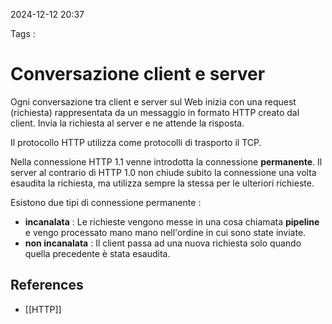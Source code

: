 2024-12-12 20:37

Tags :

# Conversazione client e server

Ogni conversazione tra client e server sul Web inizia con una request (richiesta) rappresentata da un messaggio in formato HTTP creato dal client. Invia la richiesta al server e ne attende la risposta.

Il protocollo HTTP utilizza come protocolli di trasporto il TCP.

Nella connessione HTTP 1.1 venne introdotta la connessione **permanente**. Il server al contrario di HTTP 1.0 non chiude subito la connessione una volta esaudita la richiesta, ma utilizza sempre la stessa per le ulteriori richieste.

Esistono due tipi di connessione permanente : 
- **incanalata** : Le richieste vengono messe in una cosa chiamata **pipeline** e vengo processato mano mano nell'ordine in cui sono state inviate.
- **non incanalata** : Il client passa ad una nuova richiesta solo quando quella precedente è stata esaudita.
## References

- [[HTTP]]
